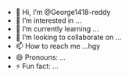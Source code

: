 - 👋 Hi, I’m @George1418-reddy
- 👀 I’m interested in ...
- 🌱 I’m currently learning ...
- 💞️ I’m looking to collaborate on ...
- 📫 How to reach me ...hgy
- 😄 Pronouns: ...
- ⚡ Fun fact: ...

<!---
George1418-reddy/George1418-reddy is a ✨ special ✨ repository because its `README.md` (this file) appears on your GitHub profile.
You can click the Preview link to take a look at your changes.
--->

